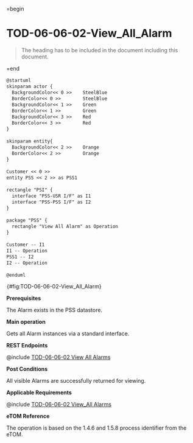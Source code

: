=begin

# TOD-06-06-02-View_All_Alarm

> The heading has to be included in the document including this document.

=end

```plantuml
@startuml
skinparam actor {
  BackgroundColor<< 0 >> 	SteelBlue
  BorderColor<< 0 >> 		SteelBlue
  BackgroundColor<< 1 >> 	Green
  BorderColor<< 1 >> 		Green
  BackgroundColor<< 3 >> 	Red
  BorderColor<< 3 >> 		Red
}

skinparam entity{
  BackgroundColor<< 2 >> 	Orange
  BorderColor<< 2 >> 		Orange
}

Customer << 0 >> 
entity PSS << 2 >> as PSS1

rectangle "PSI" {
  interface "PSS-USR I/F" as I1
  interface "PSS-PSS I/F" as I2
}

package "PSS" {
  rectangle "View All Alarm" as Operation
}

Customer --	I1
I1 -- Operation
PSS1 -- I2
I2 -- Operation

@enduml

```

![**TOD-06-06-02**: View All Alarm](../../common/pixel.png){#fig:TOD-06-06-02-View_All_Alarm}

**Prerequisites**

The Alarm exists in the PSS datastore.

**Main operation**

Gets all Alarm instances via a standard interface.

**REST Endpoints**

@include [TOD-06-06-02 View All Alarms](endpoints/TOD-06-06-02-View_All_Alarm-endpoints.md)

**Post Conditions**

All visible Alarms are successfully returned for viewing.

**Applicable Requirements**

@include [TOD-06-06-02 View_All Alarms](requirements/TOD-06-06-02-View_All_Alarm-requirements.md)

**eTOM Reference**

The operation is based on the 1.4.6 and 1.5.8 process identifier from the eTOM.
